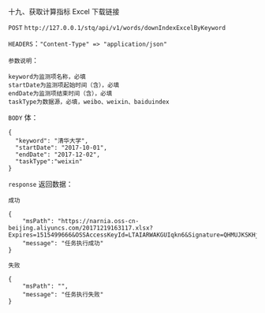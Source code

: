 十九、获取计算指标 Excel 下载链接

`POST` `http://127.0.0.1/stq/api/v1/words/downIndexExcelByKeyword`

`HEADERS`：`"Content-Type" => "application/json"`

`参数说明`：

```
keyword为监测项名称，必填
startDate为监测项起始时间（含），必填
endDate为监测项结束时间（含），必填
taskType为数据源，必填，weibo、weixin、baiduindex
```

`BODY` 体：

```
{
  "keyword": "清华大学",
  "startDate": "2017-10-01",
  "endDate": "2017-12-02",
  "taskType":"weixin"
}
```

`response` 返回数据：

```
成功

{
    "msPath": "https://narnia.oss-cn-beijing.aliyuncs.com/20171219163117.xlsx?Expires=1515499666&OSSAccessKeyId=LTAIARWAKGUIqkn6&Signature=QHMUJKSKHjsZM6Ob91mjQ6tzrw0%3D",
    "message": "任务执行成功"
}

失败

{
    "msPath": "",
    "message": "任务执行失败"
}
```



